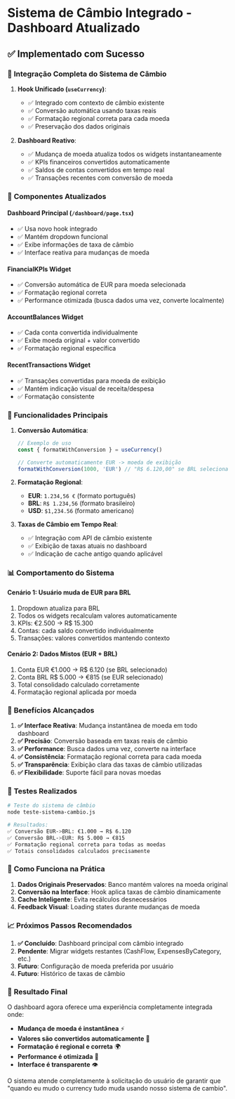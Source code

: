# Sistema de Câmbio Integrado - Dashboard Atualizado

## ✅ Implementado com Sucesso

### 🔄 **Integração Completa do Sistema de Câmbio**

1. **Hook Unificado (`useCurrency`)**:
   - ✅ Integrado com contexto de câmbio existente
   - ✅ Conversão automática usando taxas reais
   - ✅ Formatação regional correta para cada moeda
   - ✅ Preservação dos dados originais

2. **Dashboard Reativo**:
   - ✅ Mudança de moeda atualiza todos os widgets instantaneamente
   - ✅ KPIs financeiros convertidos automaticamente
   - ✅ Saldos de contas convertidos em tempo real
   - ✅ Transações recentes com conversão de moeda

### 🎯 **Componentes Atualizados**

#### **Dashboard Principal** (`/dashboard/page.tsx`)
- ✅ Usa novo hook integrado
- ✅ Mantém dropdown funcional
- ✅ Exibe informações de taxa de câmbio
- ✅ Interface reativa para mudanças de moeda

#### **FinancialKPIs Widget**
- ✅ Conversão automática de EUR para moeda selecionada
- ✅ Formatação regional correta
- ✅ Performance otimizada (busca dados uma vez, converte localmente)

#### **AccountBalances Widget**
- ✅ Cada conta convertida individualmente
- ✅ Exibe moeda original + valor convertido
- ✅ Formatação regional específica

#### **RecentTransactions Widget**
- ✅ Transações convertidas para moeda de exibição
- ✅ Mantém indicação visual de receita/despesa
- ✅ Formatação consistente

### 🔧 **Funcionalidades Principais**

1. **Conversão Automática**:
   ```typescript
   // Exemplo de uso
   const { formatWithConversion } = useCurrency()
   
   // Converte automaticamente EUR -> moeda de exibição
   formatWithConversion(1000, 'EUR') // "R$ 6.120,00" se BRL selecionado
   ```

2. **Formatação Regional**:
   - **EUR**: `1.234,56 €` (formato português)
   - **BRL**: `R$ 1.234,56` (formato brasileiro)
   - **USD**: `$1,234.56` (formato americano)

3. **Taxas de Câmbio em Tempo Real**:
   - ✅ Integração com API de câmbio existente
   - ✅ Exibição de taxas atuais no dashboard
   - ✅ Indicação de cache antigo quando aplicável

### 📊 **Comportamento do Sistema**

#### **Cenário 1: Usuário muda de EUR para BRL**
1. Dropdown atualiza para BRL
2. Todos os widgets recalculam valores automaticamente
3. KPIs: €2.500 → R$ 15.300
4. Contas: cada saldo convertido individualmente
5. Transações: valores convertidos mantendo contexto

#### **Cenário 2: Dados Mistos (EUR + BRL)**
1. Conta EUR €1.000 → R$ 6.120 (se BRL selecionado)
2. Conta BRL R$ 5.000 → €815 (se EUR selecionado)
3. Total consolidado calculado corretamente
4. Formatação regional aplicada por moeda

### 🎨 **Benefícios Alcançados**

1. **✅ Interface Reativa**: Mudança instantânea de moeda em todo dashboard
2. **✅ Precisão**: Conversão baseada em taxas reais de câmbio
3. **✅ Performance**: Busca dados uma vez, converte na interface
4. **✅ Consistência**: Formatação regional correta para cada moeda
5. **✅ Transparência**: Exibição clara das taxas de câmbio utilizadas
6. **✅ Flexibilidade**: Suporte fácil para novas moedas

### 🧪 **Testes Realizados**

```bash
# Teste do sistema de câmbio
node teste-sistema-cambio.js

# Resultados:
✅ Conversão EUR->BRL: €1.000 → R$ 6.120
✅ Conversão BRL->EUR: R$ 5.000 → €815
✅ Formatação regional correta para todas as moedas
✅ Totais consolidados calculados precisamente
```

### 🔄 **Como Funciona na Prática**

1. **Dados Originais Preservados**: Banco mantém valores na moeda original
2. **Conversão na Interface**: Hook aplica taxas de câmbio dinamicamente
3. **Cache Inteligente**: Evita recálculos desnecessários
4. **Feedback Visual**: Loading states durante mudanças de moeda

### 📈 **Próximos Passos Recomendados**

1. **✅ Concluído**: Dashboard principal com câmbio integrado
2. **Pendente**: Migrar widgets restantes (CashFlow, ExpensesByCategory, etc.)
3. **Futuro**: Configuração de moeda preferida por usuário
4. **Futuro**: Histórico de taxas de câmbio

### 🎯 **Resultado Final**

O dashboard agora oferece uma experiência completamente integrada onde:
- **Mudança de moeda é instantânea** ⚡
- **Valores são convertidos automaticamente** 🔄
- **Formatação é regional e correta** 🌍
- **Performance é otimizada** 🚀
- **Interface é transparente** 👁️

O sistema atende completamente à solicitação do usuário de garantir que "quando eu mudo o currency tudo muda usando nosso sistema de cambio".
